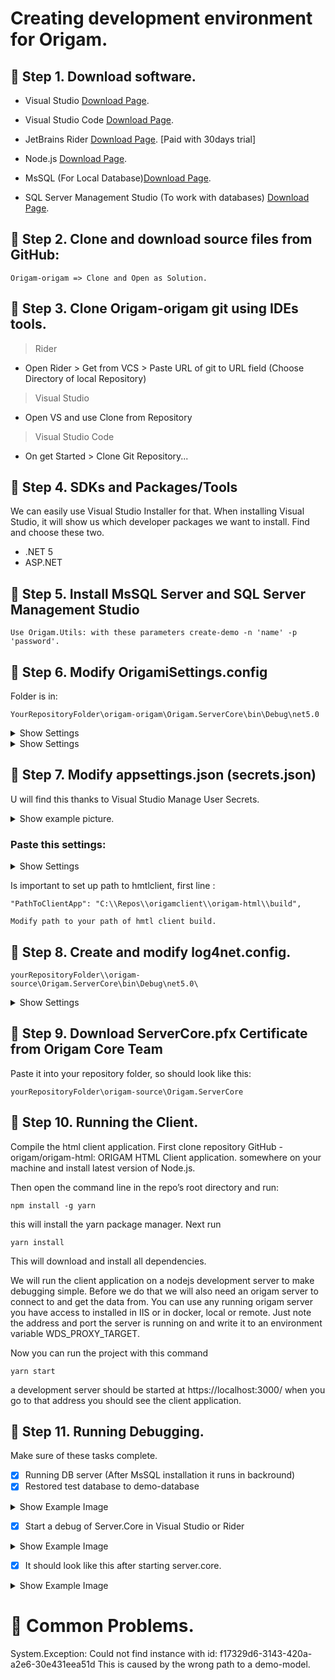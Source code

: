# **Creating development environment for Origam.**

## :rotating_light: Step 1. Download software.
- Visual Studio       [Download Page](https://visualstudio.microsoft.com/downloads/).
- Visual Studio Code  [Download Page](https://code.visualstudio.com/).
- JetBrains Rider     [Download Page](https://www.jetbrains.com/rider/). [Paid with 30days trial]
- Node.js             [Download Page](https://nodejs.org/en/).

- MsSQL (For Local Database)[Download Page](https://go.microsoft.com/fwlink/?linkid=866662).
- SQL Server Management Studio (To work with databases) [Download Page](https://docs.microsoft.com/en-us/sql/ssms/download-sql-server-management-studio-ssms?view=sql-server-ver15).

## :rotating_light: Step 2. Clone and download source files from GitHub: 
```
Origam-origam => Clone and Open as Solution.
```
                 
## :rotating_light: Step 3. Clone Origam-origam git using IDEs tools.

>Rider
- Open Rider > Get from VCS > Paste URL of git to URL field (Choose Directory of local Repository)

>Visual Studio
- Open VS and use Clone from Repository

>Visual Studio Code
- On get Started > Clone Git Repository...

## :rotating_light: Step 4. SDKs and Packages/Tools

We can easily use Visual Studio Installer for that.
When installing Visual Studio, it will show us which developer packages we want to install.
Find and choose these two.

- .NET 5
- ASP.NET

## :rotating_light: Step 5. Install MsSQL Server and SQL Server Management Studio
```
Use Origam.Utils: with these parameters create-demo -n 'name' -p 'password'.
```

## :rotating_light: Step 6. Modify OrigamiSettings.config

Folder is in: 
```
YourRepositoryFolder\origam-origam\Origam.ServerCore\bin\Debug\net5.0
```

<details><summary>Show Settings</summary>
<p>

```
Line DataConnectionString

<DataConnectionString>Data Source=.;Initial Catalog=bes;Integrated Security=True;User ID=;Password=;Pooling=True</DataConnectionString>

Line DefaultSchemaExtensionId

<DefaultSchemaExtensionId>f17329d6-3143-420a-a2e6-30e431eea51d</DefaultSchemaExtensionId>
```

</p>
</details>

<details><summary>Show Settings</summary>
<p>

```
<?xml version="1.0" encoding="UTF-8"?>
<OrigamSettings>
  <xmlSerializerSection type="Origam.OrigamSettingsCollection, Origam, Version=1.0.0.0, Culture=neutral, PublicKeyToken=null">
    <ArrayOfOrigamSettings xmlns:xsi="http://www.w3.org/2001/XMLSchema-instance" xmlns:xsd="http://www.w3.org/2001/XMLSchema">
      <OrigamSettings>
        <BaseFolder>C:\Users\jindr\Documents\Source\Repos\Origam2\origam-source\Origam.ServerCore\bin\Debug\netcoreapp2.1\</BaseFolder>
        <SchemaConnectionString />
        <ModelSourceControlLocation>C:\Users\Sapphire\Desktop\origam-demo-master\model</ModelSourceControlLocation>
		<DataConnectionString>Data Source=.;Initial Catalog=origam-demo;Integrated Security=True;User ID=;Password=;Pooling=True</DataConnectionString>        
        <SchemaDataService>Origam.DA.Service.MsSqlDataService, Origam.DA.Service</SchemaDataService>
        <DataDataService>Origam.DA.Service.MsSqlDataService, Origam.DA.Service</DataDataService>
        <SecurityDomain />
        <ReportConnectionString />
        <PrintItServiceUrl />
        <SQLReportServiceUrl />
        <SQLReportServiceAccount />
        <SQLReportServicePassword />
        <SQLReportServiceTimeout>60000</SQLReportServiceTimeout>
        <GUIExcelExportFormat>XLS</GUIExcelExportFormat>
        <DefaultSchemaExtensionId>f17329d6-3143-420a-a2e6-30e431eea51d</DefaultSchemaExtensionId>
        <ExtraSchemaExtensionId>00000000-0000-0000-0000-000000000000</ExtraSchemaExtensionId>
        <TitleText>origam-demo</TitleText>
        <Slogan />
        <Name>origam-demo</Name>
        <LocalizationFolder />
        <TranslationBuilderLanguages />
        <HelpUrl>https://www.merriam-webster.com/dictionary/help</HelpUrl>
        <DataServiceSelectTimeout>120</DataServiceSelectTimeout>
        <AuthorizationProvider>Origam.Security.OrigamDatabaseAuthorizationProvider, Origam.Security</AuthorizationProvider>
        <ProfileProvider>Origam.Security.OrigamProfileProvider, Origam.Security</ProfileProvider>
        <LoadExternalWorkQueues>true</LoadExternalWorkQueues>
        <ExternalWorkQueueCheckPeriod>180</ExternalWorkQueueCheckPeriod>
        <ModelProvider>Origam.OrigamEngine.FilePersistenceBuilder, Origam.OrigamEngine</ModelProvider>
      </OrigamSettings>
    </ArrayOfOrigamSettings>
  </xmlSerializerSection>
</OrigamSettings>
```

</p>
</details>

## :rotating_light: Step 7. Modify appsettings.json (secrets.json)

U will find this thanks to Visual Studio Manage User Secrets.

<details><summary>Show example picture.</summary>
<p>

![This is an image](https://fv2-2.failiem.lv/thumb_show.php?i=tzjuskzs3&view)

</p>
</details>

### Paste this settings:

<details><summary>Show Settings</summary>
<p>

```
{
  "PathToClientApp": "C:\\Repos\\origamclient\\origam-html\\build",
  "ChatConfig": {
    "PathToChatApp": "",
    "ChatRefreshInterval": 1000
  },
  "ReloadModelWhenFilesChangesDetected": "false",
  "UserConfig": {
    "FromAddress": "admin@localhost",
    "NewUserRoleId": "",
    "UserUnlockNotificationSubject": "",
    "UserUnlockNotificationBodyFileName": "",
    "UserRegistrationMailSubject": "Register",
    "UserRegistrationMailBodyFileName": "testNewUserFile.txt",
    "MultiFactorMailSubject": "Register",
    "MultiFactorMailBodyFileName": "testMultiFactorFile.txt",
    "MailQueueName": "",
    "UserRegistrationAllowed": "true"
  },
  "IdentityGuiConfig": {
    "AllowPasswordReset": "false"
  },
  "CustomAssetsConfig": {
    //"PathToCustomAssetsFolder": "C:\\someDirectory",
    "RouteToCustomAssetsFolder": "/customAssets",
    "IdentityGuiLogoUrl": "/customAssets/someFile1.png",
    "Html5ClientLogoUrl": "/customAssets/someFile2.png"
  },
  "IdentityServerConfig": {
    "PathToJwtCertificate": "serverCore.pfx",
    "PasswordForJwtCertificate": "bla",
    "UseGoogleLogin": "false",
    "GoogleClientId": "",
    "GoogleClientSecret": "",
    "WebClient": {
      "RedirectUris": [
        "https://localhost:3000/#origamClientCallback/",
        "https://localhost:44356/#origamClientCallback/",
        "http://localhost:3000/#origamClientCallback/",
        "https://localhost:3000/#origamClientCallbackRenew/"
      ],
      "PostLogoutRedirectUris": [ "/", "https://192.168.0.80:45455" ]
    },
    "MobileClient": {
      "RedirectUris": [ "http://localhost/xamarincallback" ],
      "ClientSecret": "mobileSecret",
      "PostLogoutRedirectUris": [ "/", "https://192.168.0.80:45455" ]
    },
    "ServerClient": {
      "ClientSecret": "serverSecret"
    }
  },
  "UserLockoutConfig": {
    "LockoutTimeMinutes": 5,
    "MaxFailedAccessAttempts": 5
  },
  "PasswordConfig": {
    "RequireDigit": "false",
    "RequiredLength": "6",
    "RequireNonAlphanumeric": "false",
    "RequireUppercase": "false",
    "RequireLowercase": "true"
  },
  "MailConfig": {
    "UserName": "",
    "Password": "",
    "Server": "",
    "Port": 587,
    "UseSsl": "true",
    "PickupDirectoryLocation": "C:\\directoryToSaveTheEmailsTo"
  },
  "urls": "https://localhost:44356;http://localhost:5000",
  "UserApiOptions": {
    "RestrictedRoutes": [
      "/api/private"
    ],
    "PublicRoutes": [
      "/api/attachment"
    ]
  },
  "SoapAPI": {
    "Enabled": "false",
    "RequiresAuthentication": "true",
    "ExpectAndReturnOldDotNetAssemblyReferences": "true"
  },
  "BehindProxy": "false",
  "ClientFilteringConfig": {
    "CaseSensitive": "false",
    "AccentSensitive": "true"
  },
  "LanguageConfig": {
    "Default": "en-US",
    "Allowed": [
      {
        "Culture": "en-US",
        "Caption": "English",
        "ResetPasswordMailSubject": "Reset Password",
        "ResetPasswordMailBodyFileName": "testResetPwFile.txt",
        "DateCompleterConfig": {
          "DateSeparator": ".",
          "TimeSeparator": ":",
          "DateTimeSeparator": " ",
          "DateSequence": "MonthDayYear"
        },
        "DefaultDateFormats": {
          "Short": "MM/dd/yyyy",
          "Long": "MM/dd/yyyy HH:mm:ss",
          "Time": "HH:mm:ss"
        }
      },
      {
        "Culture": "cs-CZ",
        "Caption": "Česky",
        "ResetPasswordMailSubject": "Obnova Hesla",
        "ResetPasswordMailBodyFileName": "testResetPwFile.txt"
      },
      {
        "Culture": "de-DE",
        "Caption": "Deutsch",
        "ResetPasswordMailSubject": "Passwort Zurücksetzen",
        "ResetPasswordMailBodyFileName": "testResetPwFile.txt"
      }
    ]
  },
  "HtmlClientConfig": {
    "ShowToolTipsForMemoFieldsOnly": "false"
  },
  "Logging": {
    "LogLevel": {
      "Default": "Warning",
      "Microsoft.*": "Warning"
    }
  }
}
```
</p>
</details>

Is important to set up path to hmtlclient, first line :
```
"PathToClientApp": "C:\\Repos\\origamclient\\origam-html\\build",

Modify path to your path of hmtl client build.
```


## :rotating_light: Step 8. Create and modify log4net.config.
```
yourRepositoryFolder\\origam-source\Origam.ServerCore\bin\Debug\net5.0\
```
<details><summary>Show Settings</summary>
<p>

</p>
</details>

## :rotating_light: Step 9. Download  ServerCore.pfx Certificate from Origam Core Team

Paste it into your repository folder, so should look like this: 
```
yourRepositoryFolder\origam-source\Origam.ServerCore
```
## :rotating_light: Step 10. Running the Client.

Compile the html client application. First clone repository GitHub - origam/origam-html: ORIGAM HTML Client application. somewhere on your machine and install latest version of Node.js.

Then open the command line in the repo’s root directory and run:
```
npm install -g yarn
```
this will install the yarn package manager. Next run
```
yarn install
```
This will download and install all dependencies.

We will run the client application on a nodejs development server to make debugging simple. Before we do that we will also need an origam server to connect to and get the data from. You can use any running origam server you have access to installed in IIS or in docker, local or remote. Just note the address and port the server is running on and write it to an environment variable WDS_PROXY_TARGET.

Now you can run the project with this command
```
yarn start
```
a development server should be started at https://localhost:3000/ when you go to that address you should see the client application.


## :rotating_light: Step 11. Running Debugging.
Make sure of these tasks complete.
- [x] Running DB server (After MsSQL installation it runs in backround)
- [x] Restored test database to demo-database 

<details><summary>Show Example Image</summary>
<p>
	
![image](https://user-images.githubusercontent.com/32484607/138682182-280f7245-61dd-4c52-a81c-5a82936f4183.png)
</p>
	
</details>




- [x] Start a debug of Server.Core in Visual Studio or Rider 

<details><summary>Show Example Image</summary>
<p>
	

![image](https://user-images.githubusercontent.com/32484607/138683171-ecb46caa-eda9-46e9-8419-bd8b38d84206.png)
	
</p>
	
</details>



- [x] It should look like this after starting server.core.

<details><summary>Show Example Image</summary>
<p>
	
![image](https://user-images.githubusercontent.com/32484607/138681887-264b622c-ca1d-4cf2-ab4a-ea6caccfd48d.png)
	
</p>
	
</details>



# :stop_sign: Common Problems.
System.Exception: Could not find instance with id: f17329d6-3143-420a-a2e6-30e431eea51d
This is caused by the wrong path to a demo-model.


              
